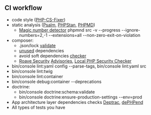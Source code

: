 ## CI workflow

* code style ([PHP-CS-Fixer](https://github.com/FriendsOfPHP/PHP-CS-Fixer))
* static analysis ([Psalm](http://psalm.dev/), [PHPStan](https://phpstan.org/), [PHPMD](https://phpmd.org/))
  * [Magic number detector](https://github.com/povils/phpmnd)
    phpmnd src -v --progress --ignore-numbers=2,-1 --extensions=all --non-zero-exit-on-violation
* composer:
  * .json/lock [validate](https://getcomposer.org/doc/03-cli.md#validate)
  * [unused](https://github.com/composer-unused/composer-unused) dependencies
  * avoid soft dependencies [checker](https://github.com/maglnet/ComposerRequireChecker)
  * [Roave Security](https://github.com/Roave/SecurityAdvisories) [Advisories](https://github.com/Roave/SecurityAdvisories), [Local PHP Security Checker](https://github.com/fabpot/local-php-security-checker)
* bin/console lint:yaml config --parse-tags, bin/console lint:yaml src
* bin/console lint:twig
* bin/console lint:container
* bin/console debug:container --deprecations
* doctrine:
  * bin/console doctrine:schema:validate
  * bin/console doctrine:ensure-production-settings --env=prod
* App architecture layer dependencies checks [Deptrac](https://github.com/qossmic/deptrac), [dePHPend](https://github.com/mihaeu/dephpend)
* All types of tests you have